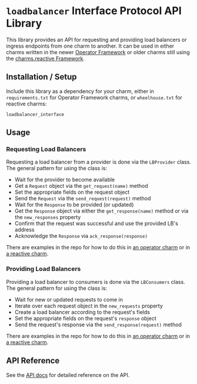 # `loadbalancer` Interface Protocol API Library

This library provides an API for requesting and providing load balancers or
ingress endpoints from one charm to another. It can be used in either charms
written in the newer [Operator Framework][] or older charms still using the
[charms.reactive Framework][].


## Installation / Setup

Include this library as a dependency for your charm, either in
`requirements.txt` for Operator Framework charms, or `wheelhouse.txt` for
reactive charms:

```
loadbalancer_interface
```

## Usage

### Requesting Load Balancers

Requesting a load balancer from a provider is done via the `LBProvider` class.
The general pattern for using the class is:

  * Wait for the provider to become available
  * Get a `Request` object via the `get_request(name)` method
  * Set the appropriate fields on the request object
  * Send the `Request` via the `send_request(request)` method
  * Wait for the `Response` to be provided (or updated)
  * Get the `Response` object via either the `get_response(name)` method or
    via the `new_responses` property
  * Confirm that the request was successful and use the provided LB's address
  * Acknowledge the `Response` via `ack_response(response)`

There are examples in the repo for how to do this in [an operator charm][requires-operator]
or in [a reactive charm][requires-reactive].


### Providing Load Balancers

Providing a load balancer to consumers is done via the `LBConsumers` class.  The
general pattern for using the class is:

  * Wait for new or updated requests to come in
  * Iterate over each request object in the `new_requests` property
  * Create a load balancer according to the request's fields
  * Set the appropriate fields on the request's `response` object
  * Send the request's response via the `send_response(request)` method

There are examples in the repo for how to do this in [an operator charm][provides-operator]
or in [a reactive charm][provides-reactive].

## API Reference

See the [API docs][] for detailed reference on the API.


<!-- Links -->

[Operator Framework]: https://github.com/canonical/operator/
[charms.reactive Framework]: https://charmsreactive.readthedocs.io/
[requires-operator]: https://github.com/juju-solutions/loadbalancer-interface/blob/master/examples/requires-operator/
[requires-reactive]: https://github.com/juju-solutions/loadbalancer-interface/blob/master/examples/requires-reactive/
[provides-operator]: https://github.com/juju-solutions/loadbalancer-interface/blob/master/examples/provides-operator/
[provides-reactive]: https://github.com/juju-solutions/loadbalancer-interface/blob/master/examples/provides-reactive/
[API docs]: https://github.com/juju-solutions/loadbalancer-interface/blob/master/docs/api.md
